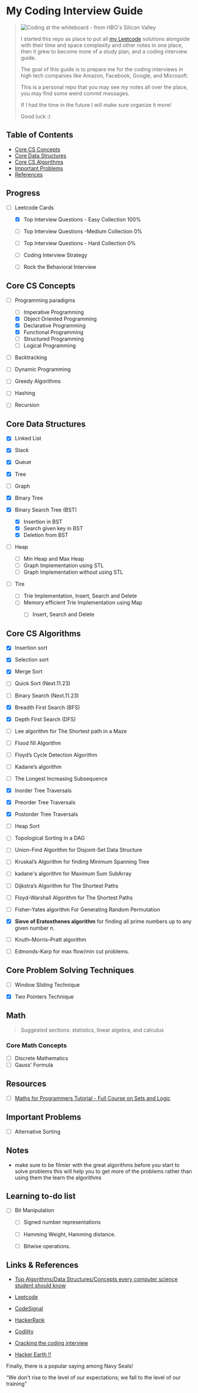 # My Coding Interview Guide

> ![Coding at the whiteboard - from HBO's Silicon Valley](https://d3j2pkmjtin6ou.cloudfront.net/coding-at-the-whiteboard-silicon-valley.png)
>
> I started this repo as place to put all [my Leetcode](https://leetcode.com/abdallahMurad/) solutions alongside with 
> their time and space complexity and other notes in one place,
> then it grew to become more of a study plan, and a coding interview guide. 
>
> The goal of this guide is to prepare me for the coding interviews in high tech companies like Amazon, Facebook,
> Google, and Microsoft.
>
> This is a personal repo that you may see my notes all over the place, you may find some weird commit messages.
>
> If I had the time in the future I will make sure organize it more!
> 
> Good luck :)



<!-- TABLE OF CONTENTS -->
## Table of Contents

* [Core CS Concepts](#core-cs-concepts)
* [Core Data Structures](#core-data-structures)
* [Core CS Algorithms](#core-cs-algorithms)
* [Important Problems](#core-cs-algorithms)
* [References](#core-cs-algorithms)



## Progress 

- [ ] Leetcode Cards
    - [X] Top Interview Questions - Easy Collection  100%
    - [ ] Top Interview Questions -Medium Collection 0%
    - [ ] Top Interview Questions - Hard Collection 0%
    - [ ] Coding Interview Strategy
    - [ ] Rock the Behavioral Interview


## Core CS Concepts 

- [ ] Programming paradigms 
    - [ ] Imperative Programming 
    - [X] Object Oriented Programming
    - [X] Declarative Programming 
    - [X] Functional Programming 
    - [ ] Structured Programming
    - [ ] Logical Programming 
    
- [ ] Backtracking

- [ ] Dynamic Programming

- [ ] Greedy Algorithms

- [ ] Hashing

- [ ] Recursion


## Core Data Structures 

- [X] Linked List 

- [X] Stack

- [X] Queue

- [X] Tree

- [ ] Graph

- [X] Binary Tree

- [X] Binary Search Tree (BST)
    - [X] Insertion in BST
    - [X] Search given key in BST
    - [X] Deletion from BST
    
- [ ] Heap
    - [ ] Min Heap and Max Heap
    - [ ] Graph Implementation using STL
    - [ ] Graph Implementation without using STL
    
- [ ] Tire
    - [ ] Trie Implementation, Insert, Search and Delete
    - [ ] Memory efficient Trie Implementation using Map 
        - [ ] Insert, Search and Delete
        
        
## Core CS Algorithms

- [X] Insertion sort

- [X] Selection sort

- [X] Merge Sort

- [ ] Quick Sort (Next.11.23)

- [ ] Binary Search (Next.11.23)

- [X] Breadth First Search (BFS)

- [X] Depth First Search (DFS)

- [ ] Lee algorithm for The Shortest path in a Maze

- [ ] Flood fill Algorithm

- [ ] Floyd’s Cycle Detection Algorithm

- [ ] Kadane’s algorithm

- [ ] The Longest Increasing Subsequence

- [X] Inorder Tree Traversals

- [X] Preorder Tree Traversals

- [X] Postorder Tree Traversals

- [ ] Heap Sort

- [ ] Topological Sorting in a DAG

- [ ] Union-Find Algorithm for Disjoint-Set Data Structure

- [ ] Kruskal’s Algorithm for finding Minimum Spanning Tree

- [ ] kadane's algorithm for Maximum Sum SubArray

- [ ] Dijkstra’s Algorithm for The Shortest Paths  

- [ ] Floyd-Warshall Algorithm for The Shortest Paths
 
- [ ] Fisher-Yates algorithm  For Generating Random Permutation 

- [X] **Sieve of Eratosthenes algorithm** for finding all prime numbers up to any given number n. 

- [ ] Knuth–Morris–Pratt algorithm

- [ ] Edmonds-Karp for max flow/min cut problems.

## Core Problem Solving Techniques
- [ ] Window Sliding Technique
- [X] Two Pointers Technique


## Math 
> Suggested sections: statistics, linear algebra, and calculus
### Core Math Concepts

- [ ] Discrete Mathematics
- [ ] Gauss' Formula 

## Resources 
- [ ] [Maths for Programmers Tutorial - Full Course on Sets and Logic](https://www.youtube.com/watch?v=2SpuBqvNjHI)


## Important Problems 

- [ ] Alternative Sorting 

## Notes 
- make sure to be filmier with the great algorithms before you start to solve problems
this will help you to get more of the problems rather than using them the learn the algorithms
  
  
## Learning to-do list
- [ ] Bit Manipulation
    - [ ] Signed number representations 
    - [ ] Hamming Weight, Hamming distance.
    - [ ] Bitwise operations.


## Links & References 

- [Top Algorithms/Data Structures/Concepts every computer science student should know](https://medium.com/techie-delight/top-algorithms-data-structures-concepts-every-computer-science-student-should-know-e0549c67b4ac)

- [Leetcode](https://leetcode.com/abdallahMurad/)
- [CodeSignal](https://app.codesignal.com/)
- [HackerRank](https://www.hackerrank.com)
- [Codility](https://codility.com/)
- [Cracking the coding interview](http://www.crackingthecodinginterview.com/)
- [Hacker Earth !!](https://www.hackerearth.com/)


Finally, there is a popular saying among Navy Seals!

“We don't rise to the level of our expectations; we fall to the level of our training”